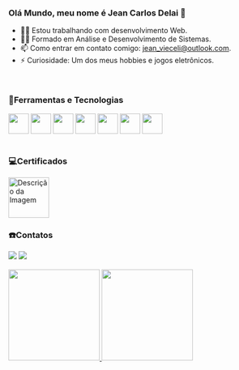 ### Olá Mundo, meu nome é Jean Carlos Delai 👋

- 🧑‍💻 Estou trabalhando com desenvolvimento Web.
- 🧑‍🎓 Formado em Análise e Desenvolvimento de Sistemas.
- 📫 Como entrar em contato comigo: jean_vieceli@outlook.com.
- ⚡ Curiosidade: Um dos meus hobbies e jogos eletrônicos.
<br>

### 🔨Ferramentas e Tecnologias
<div>
    <img src="https://cdn.jsdelivr.net/gh/devicons/devicon/icons/html5/html5-original.svg" width="40" height="40"/>
    <img src="https://cdn.jsdelivr.net/gh/devicons/devicon/icons/css3/css3-original.svg" width="40" height="40"/>
    <img src="https://cdn.jsdelivr.net/gh/devicons/devicon/icons/javascript/javascript-original.svg" width="40" height="40"/>
    <img src="https://cdn.jsdelivr.net/gh/devicons/devicon/icons/typescript/typescript-original.svg" width="40" height="40"/>
    <img src="https://cdn.jsdelivr.net/gh/devicons/devicon/icons/nodejs/nodejs-original.svg" width="40" height="40"/>
    <img src="https://cdn.jsdelivr.net/gh/devicons/devicon/icons/react/react-original.svg" width="40" height="40">
    <img src="https://cdn.jsdelivr.net/gh/devicons/devicon/icons/php/php-original.svg" width="40" height="40">
</div>
<br>

### 💻Certificados
<div>
   <a href="https://www.credly.com/badges/7bbf2b33-e653-41e1-84ac-839a9daf3f77/public_url">
        <img width="80" height="80" src="https://images.credly.com/size/340x340/images/00634f82-b07f-4bbd-a6bb-53de397fc3a6/image.png" alt="Descrição da Imagem">
    </a>
<br>

### ☎️Contatos

<div>
<a href="https://www.instagram.com/jean_delai" target="_blank"><img src="https://img.shields.io/badge/-Instagram-%23E4405F?style=for-the-badge&logo=instagram&logoColor=white" target="_blank"></a>
<a href="https://www.linkedin.com/in/jean-carlos-delai-vieceli-9b21a7243/" target="_blank"><img src="https://img.shields.io/badge/-LinkedIn-%230077B5?style=for-the-badge&logo=linkedin&logoColor=white" target="_blank"></a>   
</div>

<br>

<div>
<a href="https://github.com/JeanCarlosDelai">
<img height="180em" src="https://github-readme-stats.vercel.app/api/top-langs/?username=JeanCarlosDelai&layout=compact&langs_count=7&theme=dracula"/>
<img height="180em" src="https://github-readme-stats.vercel.app/api?username=JeanCarlosDelai&show_icons=true&theme=dracula&include_all_commits=true&count_private=true"/>
</div>

